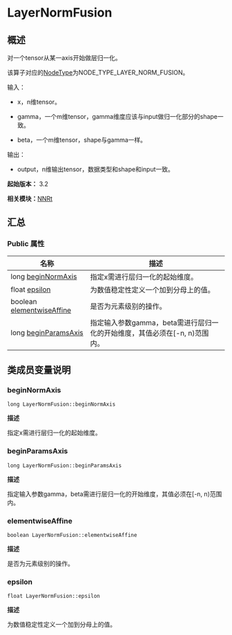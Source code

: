 # LayerNormFusion


## 概述

对一个tensor从某一axis开始做层归一化。

该算子对应的[NodeType](_n_n_rt_v10.md#nodetype)为NODE_TYPE_LAYER_NORM_FUSION。

输入：

- x，n维tensor。

- gamma，一个m维tensor，gamma维度应该与input做归一化部分的shape一致。

- beta，一个m维tensor，shape与gamma一样。

输出：

- output，n维输出tensor，数据类型和shape和input一致。

**起始版本：** 3.2

**相关模块：**[NNRt](_n_n_rt_v10.md)


## 汇总


### Public 属性

| 名称 | 描述 | 
| -------- | -------- |
| long [beginNormAxis](#beginnormaxis) | 指定x需进行层归一化的起始维度。  | 
| float [epsilon](#epsilon) | 为数值稳定性定义一个加到分母上的值。  | 
| boolean [elementwiseAffine](#elementwiseaffine) | 是否为元素级别的操作。  | 
| long [beginParamsAxis](#beginparamsaxis) | 指定输入参数gamma，beta需进行层归一化的开始维度，其值必须在[-n, n)范围内。  | 


## 类成员变量说明


### beginNormAxis

```
long LayerNormFusion::beginNormAxis
```
**描述**

指定x需进行层归一化的起始维度。


### beginParamsAxis

```
long LayerNormFusion::beginParamsAxis
```
**描述**

指定输入参数gamma，beta需进行层归一化的开始维度，其值必须在[-n, n)范围内。


### elementwiseAffine

```
boolean LayerNormFusion::elementwiseAffine
```
**描述**

是否为元素级别的操作。


### epsilon

```
float LayerNormFusion::epsilon
```
**描述**

为数值稳定性定义一个加到分母上的值。

